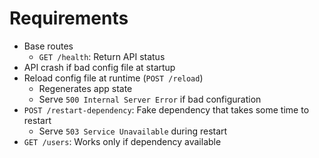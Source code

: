 # Requirements

- Base routes
  - `GET /health`: Return API status
- API crash if bad config file at startup
- Reload config file at runtime (`POST /reload`)
  - Regenerates app state
  - Serve `500 Internal Server Error` if bad configuration
- `POST /restart-dependency`: Fake dependency that takes some time to restart
  - Serve `503 Service Unavailable` during restart
- `GET /users`: Works only if dependency available
